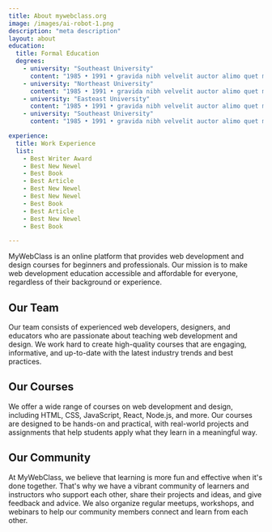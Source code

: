 ```yaml
---
title: About mywebclass.org
image: /images/ai-robot-1.png
description: "meta description"
layout: about
education:
  title: Formal Education
  degrees:
    - university: "Southeast University"
      content: "1985 • 1991 • gravida nibh velvelit auctor alimo quet menean solli"
    - university: "Northeast University"
      content: "1985 • 1991 • gravida nibh velvelit auctor alimo quet menean solli"
    - university: "Easteast University"
      content: "1985 • 1991 • gravida nibh velvelit auctor alimo quet menean solli"
    - university: "Southeast University"
      content: "1985 • 1991 • gravida nibh velvelit auctor alimo quet menean solli"  

experience:
  title: Work Experience
  list:
    - Best Writer Award
    - Best New Newel
    - Best Book
    - Best Article
    - Best New Newel
    - Best New Newel
    - Best Book
    - Best Article
    - Best New Newel
    - Best Book

---
```


MyWebClass is an online platform that provides web development and design courses for beginners and professionals. Our mission is to make web development education accessible and affordable for everyone, regardless of their background or experience.

## Our Team

Our team consists of experienced web developers, designers, and educators who are passionate about teaching web development and design. We work hard to create high-quality courses that are engaging, informative, and up-to-date with the latest industry trends and best practices.

## Our Courses

We offer a wide range of courses on web development and design, including HTML, CSS, JavaScript, React, Node.js, and more. Our courses are designed to be hands-on and practical, with real-world projects and assignments that help students apply what they learn in a meaningful way.

## Our Community

At MyWebClass, we believe that learning is more fun and effective when it's done together. That's why we have a vibrant community of learners and instructors who support each other, share their projects and ideas, and give feedback and advice. We also organize regular meetups, workshops, and webinars to help our community members connect and learn from each other.
